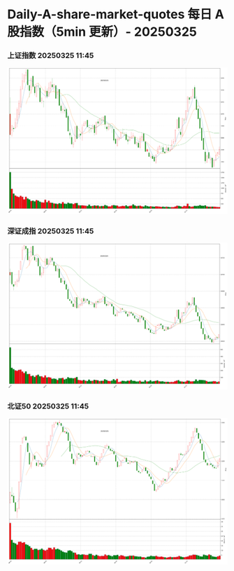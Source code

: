 
# Daily-A-share-market-quotes 每日 A 股指数（5min 更新）- 20250325

### 上证指数 20250325 11:45
![](./fig/2025/3/20250325-sh000001.png)

### 深证成指 20250325 11:45
![](./fig/2025/3/20250325-sz399001.png)

### 北证50 20250325 11:45
![](./fig/2025/3/20250325-bj899050.png)
